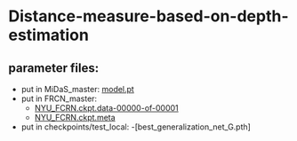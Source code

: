 # Distance-measure-based-on-depth-estimation

## parameter files:
- put in MiDaS_master: [model.pt](https://drive.google.com/file/d/1zQAV1YODL9uaalPBOZGVGevctCYiY8-l/view?usp=sharing)
- put in FRCN_master: 
  - [NYU_FCRN.ckpt.data-00000-of-00001](https://drive.google.com/file/d/1TTDdFT3LcKoVTDCFEFTYarhOKpISmHPN/view?usp=sharing)
  - [NYU_FCRN.ckpt.meta](https://drive.google.com/file/d/1wdUh-22jxhBHLKHK8qvFsHXHncCoMsFO/view?usp=sharing)
- put in checkpoints/test_local: 
  -[best_generalization_net_G.pth]
